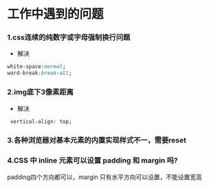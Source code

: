 # 工作中遇到的问题

### 1.css连续的纯数字或字母强制换行问题

- 解决
```css
white-space:normal;
word-break:break-all;
```

### 2.img底下3像素距离

- 解决
```css
 vertical-align: top;
```
### 3.各种浏览器对基本元素的内置实现样式不一，需要reset

### 4.CSS 中 inline 元素可以设置 padding 和 margin 吗?
padding四个方向都可以，margin 只有水平方向可以设置，不能设置宽高
